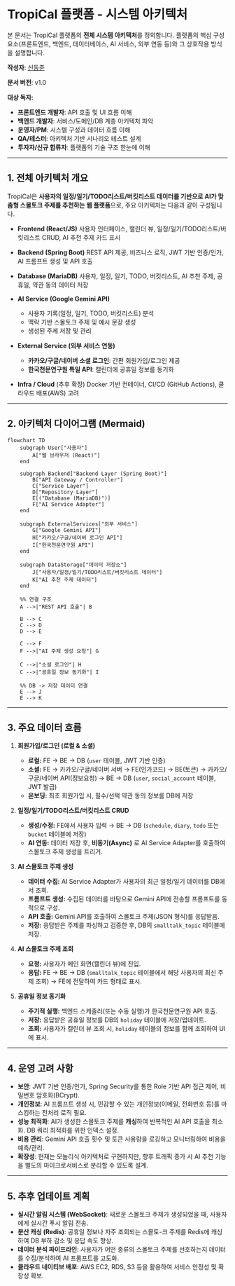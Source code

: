 # TropiCal 플랫폼 - 시스템 아키텍처

본 문서는 TropiCal 플랫폼의 **전체 시스템 아키텍처**를 정의합니다.
플랫폼의 핵심 구성 요소(프론트엔드, 백엔드, 데이터베이스, AI 서비스, 외부 연동 등)와 그 상호작용 방식을 설명합니다.

**작성자**: [신동준](https://github.com/sdj3959)

**문서 버전**: v1.0

**대상 독자:**

*   **프론트엔드 개발자**: API 호출 및 UI 흐름 이해
*   **백엔드 개발자**: 서비스/도메인/DB 계층 아키텍처 파악
*   **운영자/PM**: 시스템 구성과 데이터 흐름 이해
*   **QA/테스터**: 아키텍처 기반 시나리오 테스트 설계
*   **투자자/신규 합류자**: 플랫폼의 기술 구조 한눈에 이해

---

## 1. 전체 아키텍처 개요

TropiCal은 **사용자의 일정/일기/TODO리스트/버킷리스트 데이터를 기반으로 AI가 맞춤형 스몰토크 주제를 추천하는 웹 플랫폼**으로, 주요 아키텍처는 다음과 같이 구성됩니다.

*   **Frontend (React/JS)**
    사용자 인터페이스, 캘린더 뷰, 일정/일기/TODO리스트/버킷리스트 CRUD, AI 추천 주제 카드 표시

*   **Backend (Spring Boot)**
    REST API 제공, 비즈니스 로직, JWT 기반 인증/인가, AI 프롬프트 생성 및 API 호출

*   **Database (MariaDB)**
    사용자, 일정, 일기, TODO, 버킷리스트, AI 추천 주제, 공휴일, 약관 동의 데이터 저장

*   **AI Service (Google Gemini API)**
    *   사용자 기록(일정, 일기, TODO, 버킷리스트) 분석
    *   맥락 기반 스몰토크 주제 및 예시 문장 생성
    *   생성된 주제 저장 및 관리

*   **External Service (외부 서비스 연동)**
    *   **카카오/구글/네이버 소셜 로그인**: 간편 회원가입/로그인 제공
    *   **한국천문연구원 특일 API**: 캘린더에 공휴일 정보를 동기화

*   **Infra / Cloud** (추후 확장)
    Docker 기반 컨테이너, CI/CD (GitHub Actions), 클라우드 배포(AWS) 고려

---

## 2. 아키텍처 다이어그램 (Mermaid)

```mermaid
flowchart TD
    subgraph User["사용자"]
        A["웹 브라우저 (React)"]
    end

    subgraph Backend["Backend Layer (Spring Boot)"]
        B["API Gateway / Controller"]
        C["Service Layer"]
        D["Repository Layer"]
        E[("Database (MariaDB)")]
        F["AI Service Adapter"]
    end

    subgraph ExternalServices["외부 서비스"]
        G["Google Gemini API"]
        H["카카오/구글/네이버 로그인 API"]
        I["한국천문연구원 API"]
    end
    
    subgraph DataStorage["데이터 저장소"]
        J["사용자/일정/일기/TODO리스트/버킷리스트 데이터"]
        K["AI 추천 주제 데이터"]
    end

    %% 연결 구조
    A -->|"REST API 호출"| B
    
    B --> C
    C --> D
    D --> E
    
    C --> F
    F -->|"AI 주제 생성 요청"| G
    
    C -->|"소셜 로그인"| H
    C -->|"공휴일 정보 동기화"| I

    %% DB -> 저장 데이터 연결
    E --> J
    E --> K
```

---

## 3. 주요 데이터 흐름

1.  **회원가입/로그인 (로컬 & 소셜)**
    *   **로컬:** FE → BE → DB (`user` 테이블, JWT 기반 인증)
    *   **소셜:** FE → 카카오/구글/네이버 서버 → FE(인가코드) → BE(토큰) → 카카오/구글/네이버 API(정보요청) → BE → DB (`user`, `social_account` 테이블, JWT 발급)
    *   **온보딩:** 최초 회원가입 시, 필수/선택 약관 동의 정보를 DB에 저장

2.  **일정/일기/TODO리스트/버킷리스트 CRUD**
    *   **생성/수정:** FE에서 사용자 입력 → BE → DB (`schedule`, `diary`, `todo` 또는 `bucket` 테이블에 저장)
    *   **AI 연동:** 데이터 저장 후, **비동기(Async)** 로 AI Service Adapter를 호출하여 스몰토크 주제 생성을 트리거.

3.  **AI 스몰토크 주제 생성**
    *   **데이터 수집:** AI Service Adapter가 사용자의 최근 일정/일기 데이터를 DB에서 조회.
    *   **프롬프트 생성:** 수집된 데이터를 바탕으로 Gemini API에 전송할 프롬프트를 동적으로 구성.
    *   **API 호출:** Gemini API를 호출하여 스몰토크 주제(JSON 형식)를 응답받음.
    *   **저장:** 응답받은 주제를 파싱하고 검증한 후, DB의 `smalltalk_topic` 테이블에 저장.

4.  **AI 스몰토크 주제 조회**
    *   **요청:** 사용자가 메인 화면(캘린더 뷰)에 진입.
    *   **응답:** FE → BE → DB (`smalltalk_topic` 테이블에서 해당 사용자의 최신 주제 조회) → FE에 전달하여 카드 형태로 표시.

5.  **공휴일 정보 동기화**
    *   **주기적 실행:** 백엔드 스케줄러(또는 수동 실행)가 한국천문연구원 API 호출.
    *   **저장:** 응답받은 공휴일 정보를 DB의 `holiday` 테이블에 저장/업데이트.
    *   **조회:** 사용자가 캘린더 뷰 조회 시, `holiday` 테이블의 정보를 함께 조회하여 UI에 표시.

---

## 4. 운영 고려 사항

*   **보안**: JWT 기반 인증/인가, Spring Security를 통한 Role 기반 API 접근 제어, 비밀번호 암호화(BCrypt).
*   **개인정보**: AI 프롬프트 생성 시, 민감할 수 있는 개인정보(이메일, 전화번호 등)를 마스킹하는 전처리 로직 필요.
*   **성능 최적화**: AI가 생성한 스몰토크 주제를 **캐싱**하여 반복적인 AI API 호출을 최소화. DB 쿼리 최적화를 위한 인덱스 설정.
*   **비용 관리**: Gemini API 호출 횟수 및 토큰 사용량을 로깅하고 모니터링하여 비용을 예측/관리.
*   **확장성**: 현재는 모놀리식 아키텍처로 구현하지만, 향후 트래픽 증가 시 AI 추천 기능을 별도의 마이크로서비스로 분리할 수 있도록 설계.

---

## 5. 추후 업데이트 계획

*   **실시간 알림 시스템 (WebSocket)**: 새로운 스몰토크 주제가 생성되었을 때, 사용자에게 실시간 푸시 알림 전송.
*   **분산 캐싱 (Redis)**: 공휴일 정보나 자주 조회되는 스몰토-크 주제를 Redis에 캐싱하여 DB 부하 감소 및 응답 속도 향상.
*   **데이터 분석 파이프라인**: 사용자가 어떤 종류의 스몰토크 주제를 선호하는지 데이터를 수집/분석하여 AI 프롬프트를 고도화.
*   **클라우드 네이티브 배포**: AWS EC2, RDS, S3 등을 활용하여 서비스 안정성 및 확장성 확보.